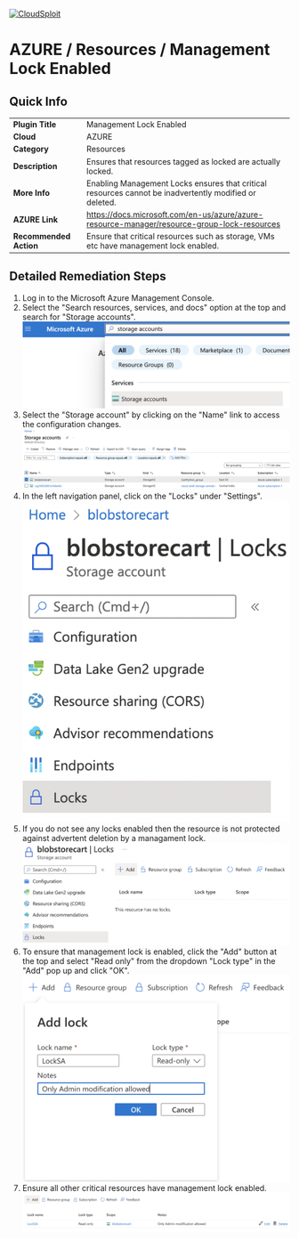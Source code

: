 [![CloudSploit](https://cloudsploit.com/img/logo-new-big-text-100.png "CloudSploit")](https://cloudsploit.com)

# AZURE / Resources / Management Lock Enabled

## Quick Info

| | |
|-|-|
| **Plugin Title** | Management Lock Enabled |
| **Cloud** | AZURE |
| **Category** | Resources |
| **Description** | Ensures that resources tagged as locked are actually locked. |
| **More Info** | Enabling Management Locks ensures that critical resources cannot be inadvertently modified or deleted. |
| **AZURE Link** | https://docs.microsoft.com/en-us/azure/azure-resource-manager/resource-group-lock-resources |
| **Recommended Action** | Ensure that critical resources such as storage, VMs etc have management lock enabled. |

## Detailed Remediation Steps
1. Log in to the Microsoft Azure Management Console.
2. Select the "Search resources, services, and docs" option at the top and search for "Storage accounts". </br> <img src="/resources/azure/resources/management-lock-enabled/step2.png"/>
3. Select the "Storage account" by clicking on the "Name" link to access the configuration changes. </br> <img src="/resources/azure/resources/management-lock-enabled/step3.png"/>
4. In the left navigation panel, click on the "Locks" under "Settings".</br> <img src="/resources/azure/resources/management-lock-enabled/step4.png"/>
5. If you do not see any locks enabled then the resource is not protected against advertent deletion by a managament lock.</br> <img src="/resources/azure/resources/management-lock-enabled/step5.png"/>
6. To ensure that management lock is enabled, click the "Add" button at the top and select "Read only" from the dropdown "Lock type" in the "Add" pop up and click "OK". </br> <img src="/resources/azure/resources/management-lock-enabled/step6.png"/>
7. Ensure all other critical resources have management lock enabled.</br> <img src="/resources/azure/resources/management-lock-enabled/step7.png"/>
